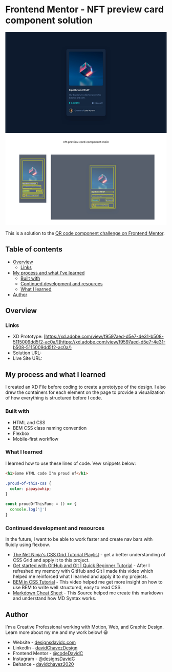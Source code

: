 # Frontend Mentor - NFT preview card component solution

![Web design layout of front end mentor QR Code Component Solution](./design/desktop-design.jpg)
![Web page design with drawn out box containers](./design/Container%20Outline.jpg)

This is a solution to the [QR code component challenge on Frontend Mentor](https://www.frontendmentor.io/challenges/).

## Table of contents

- [Overview](#overview)
  - [Links](#links)
- [My process and what I've learned](#my-process-and-what-i-learned)
  - [Built with](#built-with)
  - [Continued development and resources](#continued-development-and-resources)
  - [What I learned](#what-i-learned)
- [Author](#author)


## Overview

### Links

- XD Prototype: [https://xd.adobe.com/view/f9597aed-d5e7-4e31-b508-5115009dd5f2-ac0a/](https://xd.adobe.com/view/f9597aed-d5e7-4e31-b508-5115009dd5f2-ac0a/)
- Solution URL: []()
- Live Site URL: []()


## My process and what I learned

I created an XD File before coding to create a prototype of the design. I also drew the containers for each element on the page to provide a visualization of how everything is structured before I code.


### Built with

- HTML and CSS
- BEM CSS class naming convention
- Flexbox
- Mobile-first workflow


### What I learned

I learned how to use these lines of code. Vew snippets below:

```html
<h1>Some HTML code I'm proud of</h1>
```
```css
.proud-of-this-css {
  color: papayawhip;
}
```
```js
const proudOfThisFunc = () => {
  console.log('🎉')
}
```


### Continued development and resources

In the future, I want to be able to work faster and create nav bars with fluidly using flexbow. 

- [The Net Ninja's CSS Grid Tutorial Playlist](https://www.youtube.com/playlist?list=PL4cUxeGkcC9itC4TxYMzFCfveyutyPOCY) - get a better understanding of CSS Grid and apply it to this project.
- [Get started with GitHub and Git | Quick Beginner Tutorial](https://www.youtube.com/watch?v=lK5NsSBjSFs) - After I refreshed my memory with GitHub and Git I made this video which helped me reinforced what I learned and apply it to my projects.
- [BEM in CSS Tutorial](https://www.youtube.com/watch?v=N1TYlM0GA5E) - This video helped me get more insight on how to use BEM to write well structured, easy to read CSS.
- [Markdown Cheat Sheet](https://www.markdownguide.org/cheat-sheet/) - This Source helped me create this markdown and understand how MD Syntax works. 


## Author

I'm a Creative Professional working with Motion, Web, and Graphic Design. 
Learn more about my me and my work below! 😀

- Website - [designsdavidc.com](https://www.designsdavidc.com)
- LinkedIn - [davidChavezDesign](https://www.linkedin.com/in/davidchavezdesign/)
- Frontend Mentor - [@codeDavidC](https://www.frontendmentor.io/profile/codeDavidC)
- Instagram - [@designsDavidC](https://www.instagram.com/designsdavidc/)
- Behance - [davidchavez2020](https://www.behance.net/davidchavez2020)
